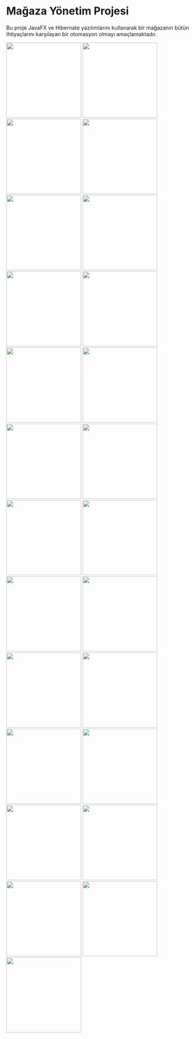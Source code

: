 # Mağaza Yönetim Projesi
Bu proje JavaFX ve Hibernate yazılımlarını kullanarak bir mağazanın bütün ihtiyaçlarını karşılayan bir otomasyon olmayı amaçlamaktadır.

<img src="https://github.com/hakanozer/magazaYonetim/blob/master/Proje%20G%C3%B6r%C3%BCnt%C3%BCleri/SuperAdminEkrani.png" width="200"/>
<img src="https://github.com/hakanozer/magazaYonetim/blob/master/Proje%20G%C3%B6r%C3%BCnt%C3%BCleri/Bedenler.png" width="200"/>
<img src="https://github.com/hakanozer/magazaYonetim/blob/master/Proje%20G%C3%B6r%C3%BCnt%C3%BCleri/KasaKapatmaEkranı.png" width="200"/>
<img src="https://github.com/hakanozer/magazaYonetim/blob/master/Proje%20G%C3%B6r%C3%BCnt%C3%BCleri/MudurEkleDuzenle.png" width="200"/>
<img src="https://github.com/hakanozer/magazaYonetim/blob/master/Proje%20G%C3%B6r%C3%BCnt%C3%BCleri/PersonelBarkodAramaEkrani.png" width="200"/>
<img src="https://github.com/hakanozer/magazaYonetim/blob/master/Proje%20G%C3%B6r%C3%BCnt%C3%BCleri/PersonelDuzenleme.png" width="200"/>
<img src="https://github.com/hakanozer/magazaYonetim/blob/master/Proje%20G%C3%B6r%C3%BCnt%C3%BCleri/PersonelLogin.png" width="200"/>
<img src="https://github.com/hakanozer/magazaYonetim/blob/master/Proje%20G%C3%B6r%C3%BCnt%C3%BCleri/PersonelOdemeEkrani.png" width="200"/>
<img src="https://github.com/hakanozer/magazaYonetim/blob/master/Proje%20G%C3%B6r%C3%BCnt%C3%BCleri/PersonelSatisEkrani.png" width="200"/>
<img src="https://github.com/hakanozer/magazaYonetim/blob/master/Proje%20G%C3%B6r%C3%BCnt%C3%BCleri/Raporlamalar.png" width="200"/>
<img src="https://github.com/hakanozer/magazaYonetim/blob/master/Proje%20G%C3%B6r%C3%BCnt%C3%BCleri/Renkler.png" width="200"/>
<img src="https://github.com/hakanozer/magazaYonetim/blob/master/Proje%20G%C3%B6r%C3%BCnt%C3%BCleri/SatisİadeEkrani.png" width="200"/>
<img src="https://github.com/hakanozer/magazaYonetim/blob/master/Proje%20G%C3%B6r%C3%BCnt%C3%BCleri/Sezonlar.png" width="200"/>
<img src="https://github.com/hakanozer/magazaYonetim/blob/master/Proje%20G%C3%B6r%C3%BCnt%C3%BCleri/Stoklar.png" width="200"/>
<img src="https://github.com/hakanozer/magazaYonetim/blob/master/Proje%20G%C3%B6r%C3%BCnt%C3%BCleri/SubeDuzenle.png" width="200"/>
<img src="https://github.com/hakanozer/magazaYonetim/blob/master/Proje%20G%C3%B6r%C3%BCnt%C3%BCleri/SubeEkle.png" width="200"/>
<img src="https://github.com/hakanozer/magazaYonetim/blob/master/Proje%20G%C3%B6r%C3%BCnt%C3%BCleri/SubeGoogleMap.png" width="200"/>
<img src="https://github.com/hakanozer/magazaYonetim/blob/master/Proje%20G%C3%B6r%C3%BCnt%C3%BCleri/Subeler.png" width="200"/>
<img src="https://github.com/hakanozer/magazaYonetim/blob/master/Proje%20G%C3%B6r%C3%BCnt%C3%BCleri/SuperAdminGuncelle.png" width="200"/>
<img src="https://github.com/hakanozer/magazaYonetim/blob/master/Proje%20G%C3%B6r%C3%BCnt%C3%BCleri/SuperAdminLogin.png" width="200"/>
<img src="https://github.com/hakanozer/magazaYonetim/blob/master/Proje%20G%C3%B6r%C3%BCnt%C3%BCleri/TerziEkle.png" width="200"/>
<img src="https://github.com/hakanozer/magazaYonetim/blob/master/Proje%20G%C3%B6r%C3%BCnt%C3%BCleri/UrunEkle.png" width="200"/>
<img src="https://github.com/hakanozer/magazaYonetim/blob/master/Proje%20G%C3%B6r%C3%BCnt%C3%BCleri/UrunSatisGrafigi.png" width="200"/>
<img src="https://github.com/hakanozer/magazaYonetim/blob/master/Proje%20G%C3%B6r%C3%BCnt%C3%BCleri/YoneticiGirisEkrani.png" width="200"/>
<img src="https://github.com/hakanozer/magazaYonetim/blob/master/Proje%20G%C3%B6r%C3%BCnt%C3%BCleri/YoneticiLogin.png" width="200"/>
